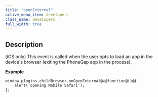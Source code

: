 ```yaml
---
title: "openExternal"
active_menu_item: developers
class_name: developers
full_width: true
---
```



## Description

(iOS only) This event is called when the user opts to load an app in the device's browser (exiting the PhoneGap app in the process).

**Example**

    window.plugins.childBrowser.onOpenExternal@=@function@()@{
        alert('opening Mobile Safari');
    };
   


